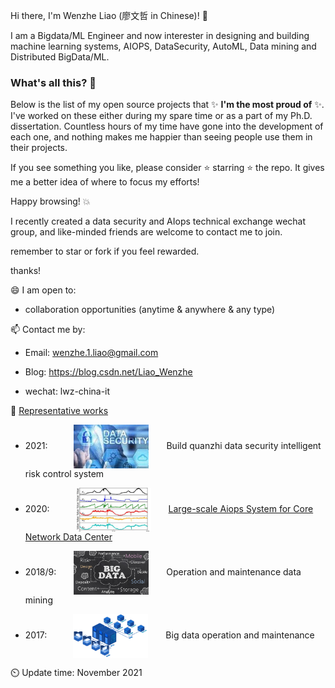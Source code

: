 Hi there, I'm Wenzhe Liao (廖文哲 in Chinese)! 👋

I am a Bigdata/ML Engineer and now interester in designing and building machine learning systems, AIOPS, DataSecurity, AutoML, Data mining and Distributed BigData/ML.
### What's all this? 🤔

Below is the list of my open source projects that ✨ **I'm the most proud of** ✨. I've worked on these either during my spare time
or as a part of my Ph.D. dissertation. Countless hours of my time have gone into the development of each one, and nothing makes
me happier than seeing people use them in their projects.

If you see something you like, please consider :star: starring :star: the repo. It gives me a better idea of where to focus my efforts!

Happy browsing! :boom:


I recently created a data security and AIops technical exchange wechat group, and like-minded friends are welcome  to contact me to join.

remember to star or fork if you feel rewarded.

thanks!

😄 I am open to:

* collaboration opportunities (anytime & anywhere & any type)

📫 Contact me by:

* Email: wenzhe.1.liao@gmail.com

* Blog: https://blog.csdn.net/Liao_Wenzhe

* wechat: lwz-china-it

:star2: [Representative works](https://github.com/LiaoWenzhe/BigdataAi/tree/main/projects)
* 2021:&emsp;&emsp;&emsp;<img width="120" height="70" align=center src="https://github.com/LiaoWenzhe/LiaoWenzhe/blob/main/images/dataSecurity.jfif"/>&emsp;&emsp;Build quanzhi data security intelligent risk control system

* 2020:&emsp;&emsp;&emsp;<img width="120" height="70" align=center src="https://github.com/LiaoWenzhe/LiaoWenzhe/blob/main/images/38a009b5c01af6f88e1210a6b4a469d.png"/>&emsp;&emsp;[Large-scale Aiops System for Core Network Data Center](https://github.com/LiaoWenzhe/BigdataAi/blob/main/projects/1.%20AIOPS-%E5%A4%A7%E8%A7%84%E6%A8%A1%E5%BC%82%E5%B8%B8%E6%A3%80%E6%B5%8B%E7%B3%BB%E7%BB%9F-%E7%AE%97%E6%B3%95%E6%9E%B6%E6%9E%84.pdf)

* 2018/9:&emsp;&emsp;<img width="120" height="70" align=center src="https://github.com/LiaoWenzhe/LiaoWenzhe/blob/main/images/BigData-1.jpg"/>&emsp;&emsp;Operation and maintenance data mining

* 2017:&emsp;&emsp;&emsp;<img width="120" height="70" align=center src="https://github.com/LiaoWenzhe/LiaoWenzhe/blob/main/images/14291549-90dfa4b60e721577.gif"/>&emsp;&emsp;Big data operation and maintenance

:timer_clock: Update time: November 2021
